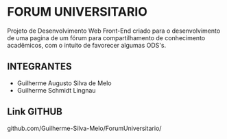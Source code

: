 # FORUM UNIVERSITARIO 
Projeto de Desenvolvimento Web Front-End criado para o desenvolvimento de uma pagina de um fórum para compartilhamento de conhecimento acadêmicos, com o intuito de favorecer algumas ODS's. 
## INTEGRANTES
- Guilherme Augusto Silva de Melo</br>
- Guilherme Schmidt Lingnau
## Link GITHUB
github.com/Guilherme-Silva-Melo/ForumUniversitario/
